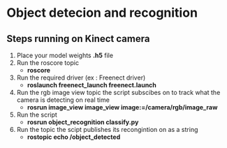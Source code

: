 
# Object detecion and recognition 

## Steps running on Kinect camera

1. Place your model weights **.h5** file
2. Run the roscore topic
   - **roscore**
3. Run the required driver (ex : Freenect driver)
   - **roslaunch freenect_launch freenect.launch**
4. Run the rgb image view topic the script subscibes on to track what the camera is detecting on real time
   - **rosrun image_view image_view image:=/camera/rgb/image_raw**
5. Run the script
   - **rosrun object_recognition classify.py**
6. Run the topic the scipt publishes its recongintion on as a string
   - **rostopic echo /object_detected**
  
